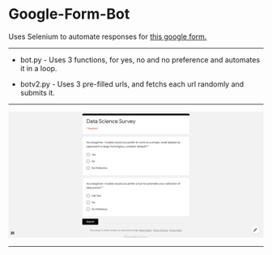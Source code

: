 # Google-Form-Bot

Uses Selenium to automate responses for [this google form.](https://forms.gle/X6uCejPE7qwhWnm99)

----------------------------------------------------------------------------------------------------------------------------------------

* bot.py - Uses 3 functions, for yes, no and no preference and automates it in a loop.

* botv2.py - Uses 3 pre-filled urls, and fetchs each url randomly and submits it.

----------------------------------------------------------------------------------------------------------------------------------------
![google-form](form.jpg)

----------------------------------------------------------------------------------------------------------------------------------------
